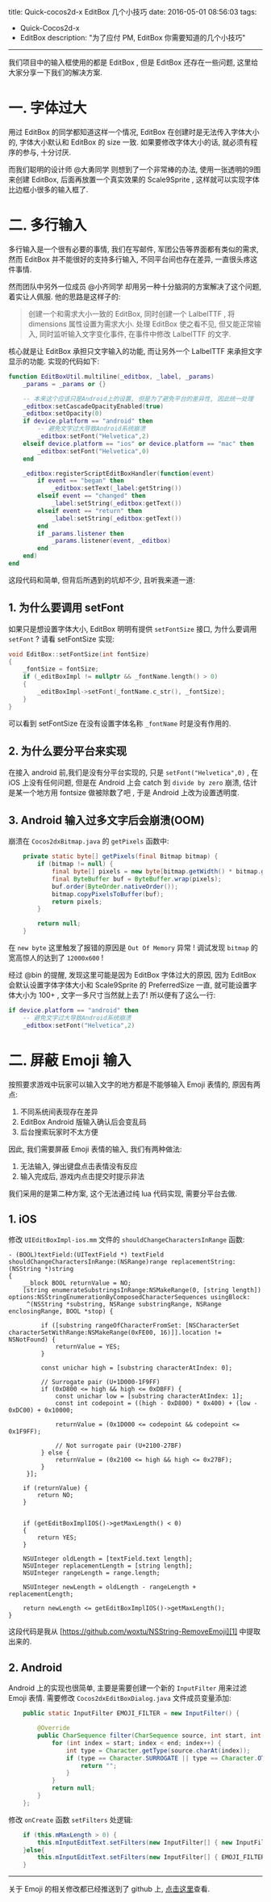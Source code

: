 title: Quick-cocos2d-x EditBox 几个小技巧
date: 2016-05-01 08:56:03
tags:
- Quick-Cocos2d-x
- EditBox
description: "为了应付 PM, EditBox 你需要知道的几个小技巧"
---

我们项目中的输入框使用的都是 EditBox , 但是 EditBox 还存在一些问题, 这里给大家分享一下我们的解决方案.

# 一. 字体过大

用过 EditBox 的同学都知道这样一个情况, EditBox 在创建时是无法传入字体大小的, 字体大小默认和 EditBox 的 size 一致. 如果要修改字体大小的话, 就必须有程序的参与, 十分讨厌.

而我们聪明的设计师 @大勇同学 则想到了一个非常棒的办法, 使用一张透明的9图来创建 EditBox, 后面再放置一个真实效果的 Scale9Sprite , 这样就可以实现字体比边框小很多的输入框了.


# 二. 多行输入

多行输入是一个很有必要的事情, 我们在写邮件, 军团公告等界面都有类似的需求, 然而 EditBox 并不能很好的支持多行输入, 不同平台间也存在差异, 一直很头疼这件事情. 

然而团队中另外一位成员 @小齐同学 却用另一种十分脑洞的方案解决了这个问题, 着实让人佩服. 他的思路是这样子的:

> 创建一个和需求大小一致的 EditBox, 同时创建一个 LalbelTTF , 将 dimensions 属性设置为需求大小. 处理 EditBox 使之看不见, 但又能正常输入, 同时监听输入文字变化事件, 在事件中修改 LalbelTTF 的文字.


核心就是让 EditBox 承担只文字输入的功能, 而让另外一个 LalbelTTF 来承担文字显示的功能. 实现的代码如下:

```lua
function EditBoxUtil.multiline(_editbox, _label, _params)
    _params = _params or {}

    -- 本来这个应该只是Android上的设置, 但是为了避免平台的差异性, 因此统一处理
    _editbox:setCascadeOpacityEnabled(true)
    _editbox:setOpacity(0)
    if device.platform == "android" then
        -- 避免文字过大导致Android系统崩溃
        _editbox:setFont("Helvetica",2)
    elseif device.platform == "ios" or device.platform == "mac" then
        _editbox:setFont("Helvetica",0)
    end

    _editbox:registerScriptEditBoxHandler(function(event)  
        if event == "began" then  
            _editbox:setText(_label:getString())
        elseif event == "changed" then
            _label:setString(_editbox:getText())
        elseif event == "return" then
            _label:setString(_editbox:getText())
        end
        if _params.listener then
            _params.listener(event, _editbox)
        end
    end)
end
```

这段代码和简单, 但背后所遇到的坑却不少, 且听我来道一道:

## 1. 为什么要调用 setFont

如果只是想设置字体大小, EditBox 明明有提供 `setFontSize` 接口, 为什么要调用 `setFont` ? 请看 setFontSize 实现:

```cpp
void EditBox::setFontSize(int fontSize)
{
    _fontSize = fontSize;
    if (_editBoxImpl != nullptr && _fontName.length() > 0)
    {
        _editBoxImpl->setFont(_fontName.c_str(), _fontSize);
    }
}
```

可以看到 setFontSize 在没有设置字体名称 `_fontName` 时是没有作用的.

## 2. 为什么要分平台来实现

在接入 android 前,我们是没有分平台实现的, 只是 `setFont("Helvetica",0)` , 在 iOS 上没有任何问题, 但是在 Android 上会 catch 到 `divide by zero` 崩溃, 估计是某一个地方用 fontsize 做被除数了吧 , 于是 Android 上改为设置透明度.

## 3. Android 输入过多文字后会崩溃(OOM)

崩溃在 `Cocos2dxBitmap.java` 的 `getPixels` 函数中:
```java
    private static byte[] getPixels(final Bitmap bitmap) {
        if (bitmap != null) {
            final byte[] pixels = new byte[bitmap.getWidth() * bitmap.getHeight() * 4];
            final ByteBuffer buf = ByteBuffer.wrap(pixels);
            buf.order(ByteOrder.nativeOrder());
            bitmap.copyPixelsToBuffer(buf);
            return pixels;
        }

        return null;
    }
```

在 `new byte` 这里触发了报错的原因是 `Out Of Memory` 异常 ! 调试发现 `bitmap` 的宽高惊人的达到了 `12000x600` ! 

经过 @bin 的提醒, 发现这里可能是因为 EditBox 字体过大的原因, 因为 EditBox 会默认设置字体字体大小和 Scale9Sprite 的 PreferredSize 一直, 就可能设置字体大小为 100+ , 文字一多尺寸当然就上去了! 所以便有了这么一行:

```lua
if device.platform == "android" then
    -- 避免文字过大导致Android系统崩溃
    _editbox:setFont("Helvetica",2)
```


# 二. 屏蔽 Emoji 输入

按照要求游戏中玩家可以输入文字的地方都是不能够输入 Emoji 表情的, 原因有两点:

1. 不同系统间表现存在差异
2. EditBox Android 版输入确认后会变乱码
3. 后台搜索玩家时不太方便

因此, 我们需要屏蔽 Emoji 表情的输入, 我们有两种做法:

1. 无法输入, 弹出键盘点击表情没有反应
2. 输入完成后, 游戏内点击提交时提示非法

我们采用的是第二种方案, 这个无法通过纯 lua 代码实现, 需要分平台去做.

## 1. iOS

修改 `UIEditBoxImpl-ios.mm` 文件的 `shouldChangeCharactersInRange` 函数:

```objc
- (BOOL)textField:(UITextField *) textField shouldChangeCharactersInRange:(NSRange)range replacementString:(NSString *)string
{
    __block BOOL returnValue = NO;
    [string enumerateSubstringsInRange:NSMakeRange(0, [string length]) options:NSStringEnumerationByComposedCharacterSequences usingBlock:
     ^(NSString *substring, NSRange substringRange, NSRange enclosingRange, BOOL *stop) {
         
         if ([substring rangeOfCharacterFromSet: [NSCharacterSet characterSetWithRange:NSMakeRange(0xFE00, 16)]].location != NSNotFound) {
             returnValue = YES;
         }
         
         const unichar high = [substring characterAtIndex: 0];
         
         // Surrogate pair (U+1D000-1F9FF)
         if (0xD800 <= high && high <= 0xDBFF) {
             const unichar low = [substring characterAtIndex: 1];
             const int codepoint = ((high - 0xD800) * 0x400) + (low - 0xDC00) + 0x10000;
             
             returnValue = (0x1D000 <= codepoint && codepoint <= 0x1F9FF);
             
             // Not surrogate pair (U+2100-27BF)
         } else {
             returnValue = (0x2100 <= high && high <= 0x27BF);
         }
     }];
    
    if (returnValue) {
        return NO;
    }
    
    
    if (getEditBoxImplIOS()->getMaxLength() < 0)
    {
        return YES;
    }
    
    NSUInteger oldLength = [textField.text length];
    NSUInteger replacementLength = [string length];
    NSUInteger rangeLength = range.length;
    
    NSUInteger newLength = oldLength - rangeLength + replacementLength;
    
    return newLength <= getEditBoxImplIOS()->getMaxLength();
}
```

这段代码是我从 [https://github.com/woxtu/NSString-RemoveEmoji][1] 中提取出来的.

## 2. Android

Android 上的实现也很简单, 主要是需要创建一个新的 `InputFilter` 用来过滤 Emoji 表情. 需要修改 `Cocos2dxEditBoxDialog.java` 文件成员变量添加:

```java
    public static InputFilter EMOJI_FILTER = new InputFilter() {

        @Override
        public CharSequence filter(CharSequence source, int start, int end, Spanned dest, int dstart, int dend) {
            for (int index = start; index < end; index++) {
                int type = Character.getType(source.charAt(index));
                if (type == Character.SURROGATE || type == Character.OTHER_SYMBOL || type == Character.PRIVATE_USE) {
                    return "";
                }
            }
            return null;
        }
    };
```

修改 `onCreate` 函数 `setFilters` 处逻辑:

```java
    if (this.mMaxLength > 0) {
        this.mInputEditText.setFilters(new InputFilter[] { new InputFilter.LengthFilter(this.mMaxLength), EMOJI_FILTER });
    }else{
        this.mInputEditText.setFilters(new InputFilter[] { EMOJI_FILTER });
    }
```

---

关于 Emoji 的相关修改都已经推送到了 github 上, [点击这里][2]查看.


[1]: https://github.com/woxtu/NSString-RemoveEmoji
[2]: https://github.com/mafiagame/quick-cocos2d-x/commit/8a7c27aedb919e0ae5d178d688b704e620c2c1bb
